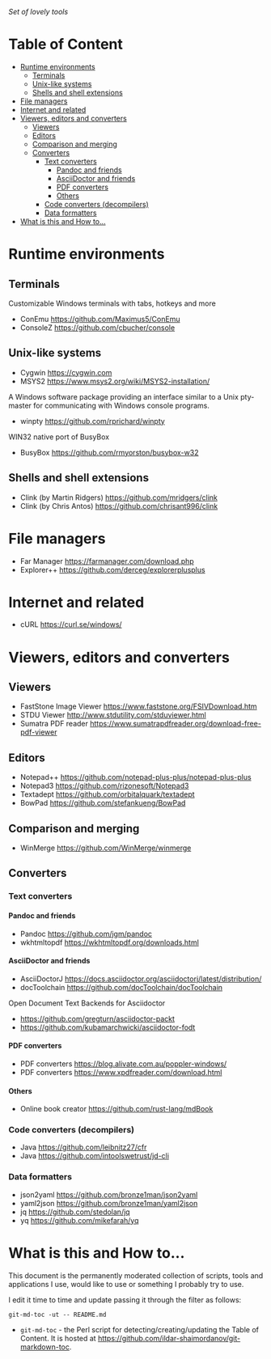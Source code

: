 _Set of lovely tools_

<!-- toc-begin -->
# Table of Content
* [Runtime environments](#runtime-environments)
  * [Terminals](#terminals)
  * [Unix-like systems](#unix-like-systems)
  * [Shells and shell extensions](#shells-and-shell-extensions)
* [File managers](#file-managers)
* [Internet and related](#internet-and-related)
* [Viewers, editors and converters](#viewers-editors-and-converters)
  * [Viewers](#viewers)
  * [Editors](#editors)
  * [Comparison and merging](#comparison-and-merging)
  * [Converters](#converters)
    * [Text converters](#text-converters)
      * [Pandoc and friends](#pandoc-and-friends)
      * [AsciiDoctor and friends](#asciidoctor-and-friends)
      * [PDF converters](#pdf-converters)
      * [Others](#others)
    * [Code converters (decompilers)](#code-converters-decompilers)
    * [Data formatters](#data-formatters)
* [What is this and How to...](#what-is-this-and-how-to)
<!-- toc-end -->

# Runtime environments

## Terminals

Customizable Windows terminals with tabs, hotkeys and more

* ConEmu https://github.com/Maximus5/ConEmu
* ConsoleZ https://github.com/cbucher/console

## Unix-like systems

* Cygwin https://cygwin.com
* MSYS2 https://www.msys2.org/wiki/MSYS2-installation/

A Windows software package providing an interface similar to a Unix pty-master for communicating with Windows console programs.

* winpty https://github.com/rprichard/winpty

WIN32 native port of BusyBox

* BusyBox https://github.com/rmyorston/busybox-w32

## Shells and shell extensions

* Clink (by Martin Ridgers) https://github.com/mridgers/clink
* Clink (by Chris Antos) https://github.com/chrisant996/clink

# File managers

* Far Manager https://farmanager.com/download.php
* Explorer++ https://github.com/derceg/explorerplusplus

# Internet and related

* cURL https://curl.se/windows/

# Viewers, editors and converters

## Viewers

* FastStone Image Viewer https://www.faststone.org/FSIVDownload.htm
* STDU Viewer http://www.stdutility.com/stduviewer.html
* Sumatra PDF reader https://www.sumatrapdfreader.org/download-free-pdf-viewer

## Editors

* Notepad++ https://github.com/notepad-plus-plus/notepad-plus-plus
* Notepad3 https://github.com/rizonesoft/Notepad3
* Textadept https://github.com/orbitalquark/textadept
* BowPad https://github.com/stefankueng/BowPad

## Comparison and merging

* WinMerge https://github.com/WinMerge/winmerge

## Converters

### Text converters

#### Pandoc and friends

* Pandoc https://github.com/jgm/pandoc
* wkhtmltopdf https://wkhtmltopdf.org/downloads.html

#### AsciiDoctor and friends

* AsciiDoctorJ https://docs.asciidoctor.org/asciidoctorj/latest/distribution/
* docToolchain https://github.com/docToolchain/docToolchain

Open Document Text Backends for Asciidoctor

* https://github.com/gregturn/asciidoctor-packt
* https://github.com/kubamarchwicki/asciidoctor-fodt

#### PDF converters

* PDF converters https://blog.alivate.com.au/poppler-windows/
* PDF converters https://www.xpdfreader.com/download.html

#### Others

* Online book creator https://github.com/rust-lang/mdBook

### Code converters (decompilers)

* Java https://github.com/leibnitz27/cfr
* Java https://github.com/intoolswetrust/jd-cli

### Data formatters

* json2yaml https://github.com/bronze1man/json2yaml
* yaml2json https://github.com/bronze1man/yaml2json
* jq https://github.com/stedolan/jq
* yq https://github.com/mikefarah/yq

# What is this and How to...

This document is the permanently moderated collection of scripts, tools and applications I use, would like to use or something I probably try to use.

I edit it time to time and update passing it through the filter as follows:

```
git-md-toc -ut -- README.md
```

* `git-md-toc` - the Perl script for detecting/creating/updating the Table of Content. It is hosted at https://github.com/ildar-shaimordanov/git-markdown-toc.
